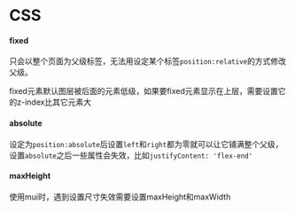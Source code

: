 # CSS

#### fixed

只会以整个页面为父级标签，无法用设定某个标签`position:relative`的方式修改父级。

fixed元素默认图层被后面的元素低级，如果要fixed元素显示在上层，需要设置它的z-index比其它元素大



####  absolute

设定为`position:absolute`后设置`left`和`right`都为零就可以让它铺满整个父级，设置`absolute`之后一些属性会失效，比如`justifyContent: 'flex-end'`



#### maxHeight

使用mui时，遇到设置尺寸失效需要设置maxHeight和maxWidth
